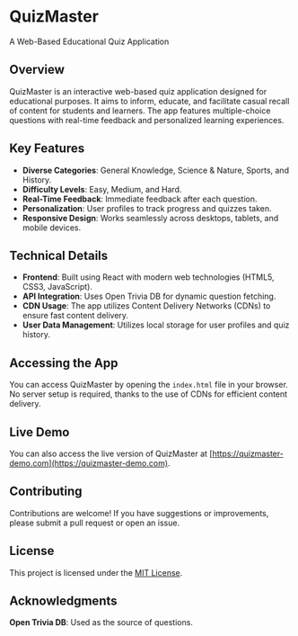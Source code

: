 # QuizMaster
A Web-Based Educational Quiz Application

## Overview
QuizMaster is an interactive web-based quiz application designed for educational purposes. It aims to inform, educate, and facilitate casual recall of content for students and learners. The app features multiple-choice questions with real-time feedback and personalized learning experiences.

## Key Features

- **Diverse Categories**: General Knowledge, Science & Nature, Sports, and History.
- **Difficulty Levels**: Easy, Medium, and Hard.
- **Real-Time Feedback**: Immediate feedback after each question.
- **Personalization**: User profiles to track progress and quizzes taken.
- **Responsive Design**: Works seamlessly across desktops, tablets, and mobile devices.

## Technical Details

- **Frontend**: Built using React with modern web technologies (HTML5, CSS3, JavaScript).
- **API Integration**: Uses Open Trivia DB for dynamic question fetching.
- **CDN Usage**: The app utilizes Content Delivery Networks (CDNs) to ensure fast content delivery.
- **User Data Management**: Utilizes local storage for user profiles and quiz history.

## Accessing the App

You can access QuizMaster by opening the `index.html` file in your browser. No server setup is required, thanks to the use of CDNs for efficient content delivery.

## Live Demo
You can also access the live version of QuizMaster at [https://quizmaster-demo.com](https://quizmaster-demo.com).

## Contributing

Contributions are welcome! If you have suggestions or improvements, please submit a pull request or open an issue.

## License

This project is licensed under the [MIT License](https://opensource.org/licenses/MIT).

## Acknowledgments

**Open Trivia DB**: Used as the source of questions.
